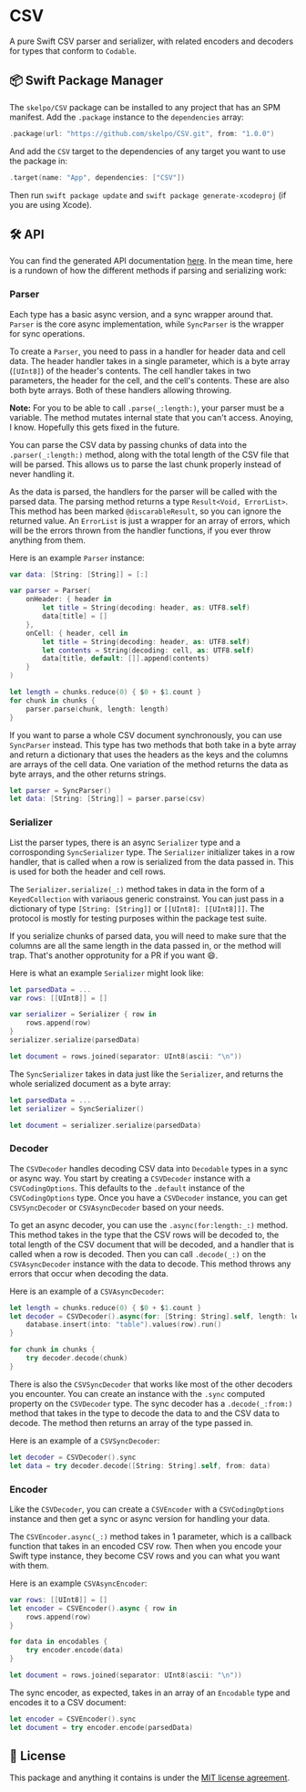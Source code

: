 # CSV

A pure Swift CSV parser and serializer, with related encoders and decoders for types that conform to `Codable`.

## 📦 Swift Package Manager

The `skelpo/CSV` package can be installed to any project that has an SPM manifest. Add the `.package` instance to the `dependencies` array:

```swift
.package(url: "https://github.com/skelpo/CSV.git", from: "1.0.0")
```

And add the `CSV` target to the dependencies of any target you want to use the package in:

```swift
.target(name: "App", dependencies: ["CSV"])
```

Then run `swift package update` and `swift package generate-xcodeproj` (if you are using Xcode).

## 🛠 API

You can find the generated API documentation [here](http://www.skelpo.codes/CSV/). In the mean time, here is a rundown of how the different methods if parsing and serializing work:

### Parser

Each type has a basic async version, and a sync wrapper around that. `Parser` is the core async implementation, while `SyncParser` is the wrapper for sync operations.

To create a `Parser`, you need to pass in a handler for header data and cell data. The header handler takes in a single parameter, which is a byte array (`[UInt8]`) of the header's contents. The cell handler takes in two parameters, the header for the cell, and the cell's contents. These are also both byte arrays. Both of these handlers allowing throwing.

**Note:** For you to be able to call `.parse(_:length:)`, your parser must be a variable. The method mutates internal state that you can't access. Anoying, I know. Hopefully this gets fixed in the future.

You can parse the CSV data by passing chunks of data into the `.parser(_:length:)` method, along with the total length of the CSV file that will be parsed. This allows us to parse the last chunk properly instead of never handling it.

As the data is parsed, the handlers for the parser will be called with the parsed data. The parsing method returns a type `Result<Void, ErrorList>`. This method has been marked `@discarableResult`, so you can ignore the returned value. An `ErrorList` is just a wrapper for an array of errors, which will be the errors thrown from the handler functions, if you ever throw anything from them.

Here is an example `Parser` instance:

```swift
var data: [String: [String]] = [:]

var parser = Parser(
    onHeader: { header in 
        let title = String(decoding: header, as: UTF8.self)
        data[title] = []
    },
    onCell: { header, cell in
        let title = String(decoding: header, as: UTF8.self)
        let contents = String(decoding: cell, as: UTF8.self)
        data[title, default: []].append(contents)
    }
)

let length = chunks.reduce(0) { $0 + $1.count }
for chunk in chunks {
    parser.parse(chunk, length: length)
}
```

If you want to parse a whole CSV document synchronously, you can use `SyncParser` instead. This type has two methods that both take in a byte array and return a dictionary that uses the headers as the keys and the columns are arrays of the cell data. One variation of the method returns the data as byte arrays, and the other returns strings.

```swift
let parser = SyncParser()
let data: [String: [String]] = parser.parse(csv)
```

### Serializer

List the parser types, there is an async `Serializer` type and a corrosponding `SyncSerializer` type. The `Serializer` initializer takes in a row handler, that is called when a row is serialized from the data passed in. This is used for both the header and cell rows.

The `Serializer.serialize(_:)` method takes in data in the form of a `KeyedCollection` with variaous generic constrainst. You can just pass in a dictionary of type `[String: [String]]` or `[[UInt8]: [[UInt8]]]`. The protocol is mostly for testing purposes within the package test suite.

If you serialize chunks of parsed data, you will need to make sure that the columns are all the same length in the data passed in, or the method will trap. That's another opprotunity for a PR if you want 😄.

Here is what an example `Serializer` might look like:

```swift
let parsedData = ...
var rows: [[UInt8]] = []

var serializer = Serializer { row in
    rows.append(row)
}
serializer.serialize(parsedData)

let document = rows.joined(separator: UInt8(ascii: "\n"))
```

The `SyncSerializer` takes in data just like the `Serializer`, and returns the whole serialized document as a byte array:

```swift
let parsedData = ...
let serializer = SyncSerializer()

let document = serializer.serialize(parsedData)
```

### Decoder

The `CSVDecoder` handles decoding CSV data into `Decodable` types in a sync or async way. You start by creating a `CSVDecoder` instance with a `CSVCodingOptions`. This defaults to the `.default` instance of the `CSVCodingOptions` type. Once you have a `CSVDecoder` instance, you can get `CSVSyncDecoder` or `CSVAsyncDecoder` based on your needs.

To get an async decoder, you can use the `.async(for:length:_:)` method. This method takes in the type that the CSV rows will be decoded to, the total length of the CSV document that will be decoded, and a handler that is called when a row is decoded. Then you can call `.decode(_:)` on the `CSVAsyncDecoder` instance with the data to decode. This method throws any errors that occur when decoding the data.

Here is an example of a `CSVAsyncDecoder`:

```swift
let length = chunks.reduce(0) { $0 + $1.count }
let decoder = CSVDecoder().async(for: [String: String].self, length: length) { row in
    database.insert(into: "table").values(row).run()
}

for chunk in chunks {
    try decoder.decode(chunk)
}
```

There is also the `CSVSyncDecoder` that works like most of the other decoders you encounter. You can create an instance with the `.sync` computed property on the `CSVDecoder` type. The sync decoder has a `.decode(_:from:)` method that takes in the type to decode the data to and the CSV data to decode. The method then returns an array of the type passed in.

Here is an example of a `CSVSyncDecoder`:

```swift
let decoder = CSVDecoder().sync
let data = try decoder.decode([String: String].self, from: data)
```

### Encoder

Like the `CSVDecoder`, you can create a `CSVEncoder` with a `CSVCodingOptions` instance and then get a sync or async version for handling your data.

The `CSVEncoder.async(_:)` method takes in 1 parameter, which is a callback function that takes in an encoded CSV row. Then when you encode your Swift type instance, they become CSV rows and you can what you want with them.

Here is an example `CSVAsyncEncoder`:

```swift
var rows: [[UInt8]] = []
let encoder = CSVEncoder().async { row in
    rows.append(row)
}

for data in encodables {
    try encoder.encode(data)
}

let document = rows.joined(separator: UInt8(ascii: "\n"))
```

The sync encoder, as expected, takes in an array of an `Encodable` type and encodes it to a CSV document:

```swift
let encoder = CSVEncoder().sync
let document = try encoder.encode(parsedData)
```

## 📄 License

This package and anything it contains is under the [MIT license agreement](https://github.com/skelpo/CSV/blob/master/LICENSE).
